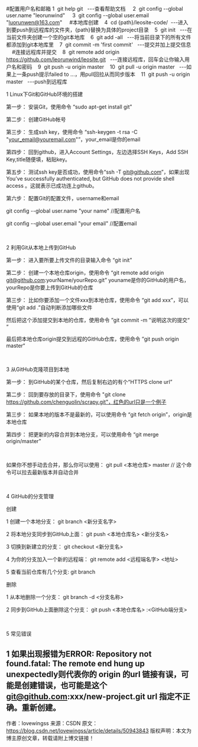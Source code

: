 #配置用户名和邮箱
1  git help git   ---查看帮助文档
    2  git config --global user.name "leorunwind"
    3  git config --global user.email "luorunwen@163.com"
   
#本地库创建
   4  cd {path}/leosite-code/  ---进入到要push到远程库的文件夹，{path}替换为具体的project目录
   5  git init   ---在当前文件夹创建一个空的git本地库
   6  git add -all   ---将当前目录下的所有文件都添加到git本地库里
   7  git commit -m 'first commit'   ---提交并加上提交信息
   
#连接远程库并提交
   8  git remote add origin https://github.com/leorunwind/leosite.git   ---连接远程库，回车会让你输入用户名和密码
   9  git push -u origin master
   10  git pull -u origin master   ---如果上一条push提示failed to ...，用pull回拉从而同步版本
   11  git push -u origin master   ---push到远程库



1 Linux下Git和GitHub环境的搭建

第一步： 安装Git，使用命令 “sudo apt-get install git”

第二步： 创建GitHub帐号

第三步： 生成ssh key，使用命令 “ssh-keygen -t rsa -C "your_email@youremail.com"”，your_email是你的email

第四步： 回到github，进入Account Settings，左边选择SSH Keys，Add SSH Key,title随便填，粘贴key。

第五步： 测试ssh key是否成功，使用命令“ssh -T git@github.com”，如果出现You’ve successfully authenticated, but GitHub does not provide shell access 。这就表示已成功连上github。

第六步： 配置Git的配置文件，username和email

git config --global user.name "your name" //配置用户名

git config --global user.email "your email" //配置email

 

2 利用Git从本地上传到GitHub

第一步： 进入要所要上传文件的目录输入命令 “git init”

第二步： 创建一个本地仓库origin，使用命令 “git remote add origin git@github.com:yourName/yourRepo.git”
youname是你的GitHub的用户名，yourRepo是你要上传到GitHub的仓库

第三步： 比如你要添加一个文件xxx到本地仓库，使用命令 “git add xxx”，可以使用“git add .”自动判断添加哪些文件

然后把这个添加提交到本地的仓库，使用命令 ”git commit -m ”说明这次的提交“ “

最后把本地仓库origin提交到远程的GitHub仓库，使用命令 ”git push origin master“

 

3 从GitHub克隆项目到本地

第一步： 到GitHub的某个仓库，然后复制右边的有个“HTTPS clone url”

第二步： 回到要存放的目录下，使用命令 "git clone https://github.com/chenguolin/scrapy.git"，红色的url只是一个例子

第三步： 如果本地的版本不是最新的，可以使用命令 “git fetch origin”，origin是本地仓库

第四步： 把更新的内容合并到本地分支，可以使用命令 “git merge origin/master”

 

如果你不想手动去合并，那么你可以使用： git pull <本地仓库> master // 这个命令可以拉去最新版本并自动合并

 

4 GitHub的分支管理

创建

1 创建一个本地分支： git branch <新分支名字>

2 将本地分支同步到GitHub上面： git push <本地仓库名> <新分支名>

3 切换到新建立的分支： git checkout <新分支名>

4 为你的分支加入一个新的远程端： git remote add <远程端名字> <地址>

5 查看当前仓库有几个分支: git branch

删除

1 从本地删除一个分支： git branch -d <分支名称>

2 同步到GitHub上面删除这个分支： git push <本地仓库名> :<GitHub端分支>

 

5 常见错误

1 如果出现报错为ERROR: Repository not found.fatal: The remote end hung up unexpectedly则代表你的 origin 的url 链接有误，可能是创建错误，也可能是这个 git@github.com:xxx/new-project.git url 指定不正确。重新创建。
--------------------- 
作者：lovewingss 
来源：CSDN 
原文：https://blog.csdn.net/lovewingss/article/details/50943843 
版权声明：本文为博主原创文章，转载请附上博文链接！
